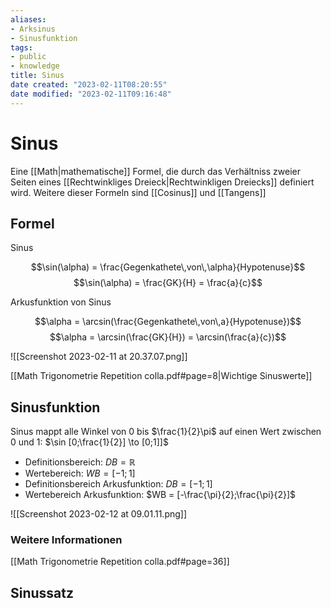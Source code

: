 ```yaml
---
aliases: 
- Arksinus
- Sinusfunktion
tags: 
- public
- knowledge
title: Sinus
date created: "2023-02-11T08:20:55"
date modified: "2023-02-11T09:16:48"
---
```


# Sinus

Eine [[Math|mathematische]] Formel, die durch das Verhältniss zweier Seiten eines [[Rechtwinkliges Dreieck|Rechtwinkligen Dreiecks]] definiert wird. Weitere dieser Formeln sind [[Cosinus]] und [[Tangens]]

## Formel

Sinus

$$\sin(\alpha) = \frac{Gegenkathete\,von\,\alpha}{Hypotenuse}$$
$$\sin(\alpha) = \frac{GK}{H} = \frac{a}{c}$$

Arkusfunktion von Sinus

$$\alpha = \arcsin(\frac{Gegenkathete\,von\,a}{Hypotenuse})$$
$$\alpha = \arcsin(\frac{GK}{H}) = \arcsin(\frac{a}{c})$$

![[Screenshot 2023-02-11 at 20.37.07.png]]

[[Math Trigonometrie Repetition colla.pdf#page=8|Wichtige Sinuswerte]]

## Sinusfunktion

Sinus mappt alle Winkel von $0$ bis $\frac{1}{2}\pi$ auf einen Wert zwischen $0$ und $1$: $\sin [0;\frac{1}{2}] \to [0;1]]$

- Definitionsbereich: $DB = \mathbb{R}$
- Wertebereich: $WB = [-1;1]$
- Definitionsbereich Arkusfunktion: $DB = [-1;1]$
- Wertebereich Arkusfunktion: $WB = [-\frac{\pi}{2};\frac{\pi}{2}]$

![[Screenshot 2023-02-12 at 09.01.11.png]]

### Weitere Informationen
[[Math Trigonometrie Repetition colla.pdf#page=36]]

## Sinussatz